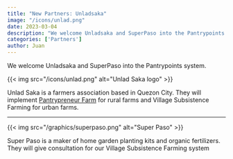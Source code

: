 ```yaml
---
title: "New Partners: Unladsaka"
image: "/icons/unlad.png"
date: 2023-03-04
description: "We welcome Unladsaka and SuperPaso into the Pantrypoints system"
categories: ['Partners']
author: Juan
---
```



We welcome Unladsaka and SuperPaso into the Pantrypoints system.

{{< img src="/icons/unlad.png" alt="Unlad Saka logo"  >}}

Unlad Saka is a farmers association based in Quezon City. They will implement [Pantrypreneur Farm](/farm) for rural farms and Village Subsistence Farming for urban farms.   

---

{{< img src="/graphics/superpaso.png" alt="Super Paso"  >}}


Super Paso is a maker of home garden planting kits and organic fertilizers. They will give consultation for our Village Subsistence Farming system
